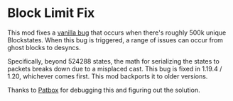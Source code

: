 # Block Limit Fix
This mod fixes a [vanilla bug](https://bugs.mojang.com/browse/MC-258163) that 
occurs when there's roughly 500k unique Blockstates. When this bug is triggered,
a range of issues can occur from ghost blocks to desyncs.

Specifically, beyond 524288 states, the math for serializing the states to packets
breaks down due to a misplaced cast. This bug is fixed in 1.19.4 / 1.20, whichever
comes first. This mod backports it to older versions.

Thanks to [Patbox](https://github.com/Patbox) for debugging this and figuring 
out the solution.
